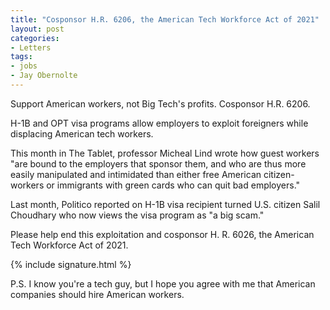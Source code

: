 ```yaml
---
title: "Cosponsor H.R. 6206, the American Tech Workforce Act of 2021"
layout: post
categories:
- Letters
tags:
- jobs
- Jay Obernolte
---
```


Support American workers, not Big Tech's profits. Cosponsor H.R. 6206.

H-1B and OPT visa programs allow employers to exploit foreigners while displacing American tech workers.

This month in The Tablet, professor Micheal Lind wrote how guest workers "are bound to the employers that sponsor them, and who are thus more easily manipulated and intimidated than either free American citizen-workers or immigrants with green cards who can quit bad employers."

Last month, Politico reported on H-1B visa recipient turned U.S. citizen Salil Choudhary who now views the visa program as "a big scam."

Please help end this exploitation and cosponsor H. R. 6026, the American Tech Workforce Act of 2021.

{% include signature.html %}

P.S. I know you're a tech guy, but I hope you agree with me that American companies should hire American workers.